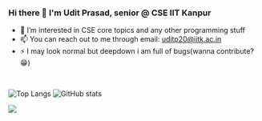 ### Hi there 👋 I'm Udit Prasad, senior @ CSE IIT Kanpur




- 🌱 I’m interested in CSE core topics and any other programming stuff
- 📫 You can reach out to me through email: uditp20@iitk.ac.in
- ⚡ I may look normal but deepdown i am full of bugs(wanna contribute? 😁)
<br>

<!-- ![Udit's github stats](https://github-readme-stats.vercel.app/api?username=uditpd3000) -->
![Top Langs](https://github-readme-stats.vercel.app/api/top-langs/?username=uditpd3000&layout=compact&show_icons=true&theme=tokyonight)
![GitHub stats](https://github-readme-stats-q9ew-git-master-aarchie-r.vercel.app/api?username=uditpd3000&show_icons=true&theme=tokyonight)
<br>


![](https://komarev.com/ghpvc/?username=uditpd3000)


<!--
**uditpd3000/uditpd3000** is a ✨ _special_ ✨ repository because its `README.md` (this file) appears on your GitHub profile.


